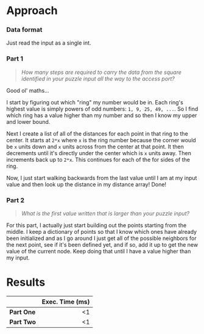 # Approach
### Data format

Just read the input as a single int.

### Part 1
> _How many steps are required to carry the data from the square identified in your puzzle input all the way to the access port?_

Good ol' maths...

I start by figuring out which "ring" my number would be in. Each ring's highest value is simply powers of odd numbers:
`1, 9, 25, 49, ...`. So I find which ring has a value higher than my number and so then I know my upper and lower bound.

Next I create a list of all of the distances for each point in that ring to the center. It starts at `2*x` where `x` is the
ring number because the corner would be `x` units down and `x` units across from the center at that point. It then decrements
until it's directly under the center which is `x` units away. Then increments back up to `2*x`. This continues for each of the
for sides of the ring.

Now, I just start walking backwards from the last value until I am at my input value and then look up the distance in my
distance array! Done!

### Part 2
> _What is the first value written that is larger than your puzzle input?_

For this part, I actually just start building out the points starting from the middle. I keep a dictionary of points so that
I know which ones have already been initialized and as I go around I just get all of the possible neighbors for the next point,
see if it's been defined yet, and if so, add it up to get the new value of the current node. Keep doing that until I have
a value higher than my input.

# Results

|              | Exec. Time (ms) |
|--------------|----------------:|
| **Part One** |              <1 |
| **Part Two** |              <1 |

